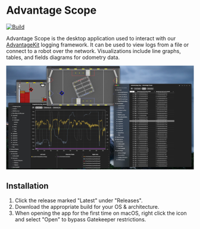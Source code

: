 # Advantage Scope

[![Build](https://github.com/Mechanical-Advantage/AdvantageScope/actions/workflows/build.yml/badge.svg?branch=main)](https://github.com/Mechanical-Advantage/AdvantageScope/actions/workflows/build.yml)

Advantage Scope is the desktop application used to interact with our [AdvantageKit](https://github.com/Mechanical-Advantage/AdvantageKit) logging framework. It can be used to view logs from a file or connect to a robot over the network. Visualizations include line graphs, tables, and fields diagrams for odometry data.

![Example screenshot](/screenshot.jpg)

## Installation

1. Click the release marked "Latest" under "Releases".
2. Download the appropriate build for your OS & architecture.
3. When opening the app for the first time on macOS, right click the icon and select "Open" to bypass Gatekeeper restrictions.
